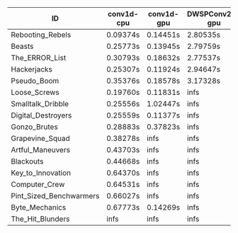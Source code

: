 |ID|conv1d-cpu|conv1d-gpu|DWSPConv2D-gpu|gemm-gpu|avg|
|-|-|-|-|-|-|
|Rebooting_Rebels|0.09374s|0.14451s|2.80535s|1.70061s|1.18605s|
|Beasts|0.25773s|0.13945s|2.79759s|1.84197s|1.25918s|
|The_ERROR_List|0.30793s|0.18632s|2.77537s|1.85366s|1.28082s|
|Hackerjacks|0.25307s|0.11924s|2.94647s|1.86243s|1.29530s|
|Pseudo_Boom|0.35376s|0.18578s|3.17328s|4.34617s|2.01475s|
|Loose_Screws|0.19760s|0.11831s|infs|1.85662s|infs|
|Smalltalk_Dribble|0.25556s|1.02447s|infs|1.87157s|infs|
|Digital_Destroyers|0.25559s|0.11377s|infs|4.35229s|infs|
|Gonzo_Brutes|0.28883s|0.37823s|infs|4.32370s|infs|
|Grapevine_Squad|0.38278s|infs|infs|4.38220s|infs|
|Artful_Maneuvers|0.43703s|infs|infs|4.37303s|infs|
|Blackouts|0.44668s|infs|infs|1.73144s|infs|
|Key_to_Innovation|0.64370s|infs|infs|4.39030s|infs|
|Computer_Crew|0.64531s|infs|infs|4.37104s|infs|
|Pint_Sized_Benchwarmers|0.66027s|infs|infs|4.37220s|infs|
|Byte_Mechanics|0.67773s|0.14269s|infs|4.32289s|infs|
|The_Hit_Blunders|infs|infs|infs|4.41682s|infs|
